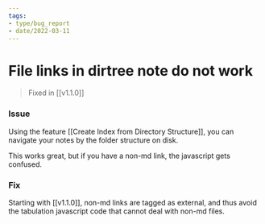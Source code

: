 ```yaml
---
tags:
- type/bug_report
- date/2022-03-11
---
```


# File links in dirtree note do not work
> Fixed in [[v1.1.0]]

### Issue
Using the feature [[Create Index from Directory Structure]], you can navigate your notes by the folder structure on disk. 

This works great, but if you have a non-md link, the javascript gets confused.

### Fix
Starting with [[v1.1.0]], non-md links are tagged as external, and thus avoid the tabulation javascript code that cannot deal with non-md files.


